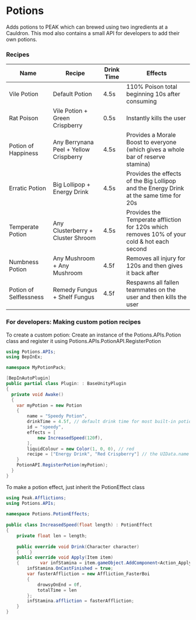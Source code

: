 # Potions
Adds potions to PEAK which can brewed using two ingredients at a Cauldron. This mod also contains a small API for developers to add their own potions.

### Recipes

| Name                   | Recipe                                 | Drink Time | Effects                                                                                     |
| ---------------------- | -------------------------------------- | ---------- | ------------------------------------------------------------------------------------------- |
| Vile Potion            | Default Potion                         | 4.5s       | 110% Poison total beginning 10s after consuming                                             |
| Rat Poison             | Vile Potion + Green Crispberry         | 0.5s       | Instantly kills the user                                                                    |
| Potion of Happiness    | Any Berrynana Peel + Yellow Crispberry | 4.5s       | Provides a Morale Boost to everyone (which gives a whole bar of reserve stamina)            |
| Erratic Potion         | Big Lollipop + Energy Drink            | 4.5s       | Provides the effects of the Big Lollipop and the Energy Drink at the same time for 20s      |
| Temperate Potion       | Any Clusterberry + Cluster Shroom      | 4.5s       | Provides the Temperate affliction for 120s which removes 10% of your cold & hot each second |
| Numbness Potion        | Any Mushroom + Any Mushroom            | 4.5f       | Removes all injury for 120s and then gives it back after                                    |
| Potion of Selflessness | Remedy Fungus + Shelf Fungus           | 4.5f       | Respawns all fallen teammates on the user and then kills the user                           |


### For developers: Making custom potion recipes
To create a custom potion: Create an instance of the Potions.APIs.Potion class and register it using Potions.APIs.PotionAPI.RegisterPotion
```csharp
using Potions.APIs;
using BepInEx;

namespace MyPotionPack;

[BepInAutoPlugin]
public partial class Plugin: : BaseUnityPlugin
{
  private void Awake()
  {
    var myPotion = new Potion
    {
	    name = "Speedy Potion",
	    drinkTime = 4.5f, // default drink time for most built-in potions
	    id = "speedy",
		effects = [
			new IncreasedSpeed(120f),
		],
		liquidColour = new Color(1, 0, 0), // red
		recipe = ["Energy Drink", "Red Crispberry"] // the UIData.name of the item
    }
    PotionAPI.RegisterPotion(myPotion);
  }
}
```
To make a potion effect, just inherit the PotionEffect class
```csharp
using Peak.Afflictions;  
using Potions.APIs;  
  
namespace Potions.PotionEffects;  
  
public class IncreasedSpeed(float length) : PotionEffect  
{  
    private float len = length;  
  
    public override void Drink(Character character)  
    {    }  
    public override void Apply(Item item)  
    {        var infStamina = item.gameObject.AddComponent<Action_ApplyAffliction>();  
        infStamina.OnCastFinished = true;  
        var fasterAffliction = new Affliction_FasterBoi  
        {  
            drowsyOnEnd = 0f,  
            totalTime = len  
        };  
        infStamina.affliction = fasterAffliction;  
    }  
}
```
